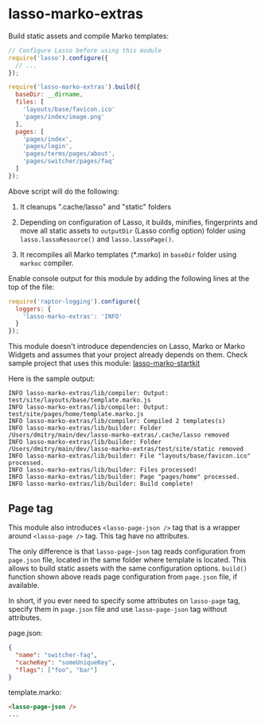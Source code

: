 # lasso-marko-extras

Build static assets and compile Marko templates:

```js
// Configure Lasso before using this module
require('lasso').configure({
  // ... 
});

require('lasso-marko-extras').build({
  baseDir: __dirname,
  files: [
    'layouts/base/favicon.ico'
    'pages/index/image.png'
  ],
  pages: [
    'pages/index',
    'pages/login',
    'pages/terms/pages/about',
    'pages/switcher/pages/faq'
  ]
});
```

Above script will do the following:

1. It cleanups ".cache/lasso" and "static" folders

2. Depending on configuration of Lasso, it builds, minifies, fingerprints and move 
   all static assets to `outputDir` (Lasso config option) folder using 
   `lasso.lassoResource()` and `lasso.lassoPage()`.
   
3. It recompiles all Marko templates (*.marko) in `baseDir` folder using `markoc`
   compiler.
   
Enable console output for this module by adding the following lines at the top
of the file:

```js
require('raptor-logging').configure({
  loggers: {
    'lasso-marko-extras': 'INFO'
  }
});
```

This module doesn't introduce dependencies on Lasso, Marko or Marko Widgets and assumes
that your project already depends on them. Check sample project that uses this module: 
[lasso-marko-startkit](https://github.com/schetnikovich/lasso-marko-startkit)

Here is the sample output:

```
INFO lasso-marko-extras/lib/compiler: Output: test/site/layouts/base/template.marko.js
INFO lasso-marko-extras/lib/compiler: Output: test/site/pages/home/template.marko.js
INFO lasso-marko-extras/lib/compiler: Compiled 2 templates(s)
INFO lasso-marko-extras/lib/builder: Folder /Users/dmitry/main/dev/lasso-marko-extras/.cache/lasso removed
INFO lasso-marko-extras/lib/builder: Folder /Users/dmitry/main/dev/lasso-marko-extras/test/site/static removed
INFO lasso-marko-extras/lib/builder: File "layouts/base/favicon.ico" processed.
INFO lasso-marko-extras/lib/builder: Files processed!
INFO lasso-marko-extras/lib/builder: Page "pages/home" processed.
INFO lasso-marko-extras/lib/builder: Build complete!
```


## Page tag

This module also introduces `<lasso-page-json />` tag that is a wrapper around
`<lasso-page />` tag. This tag have no attributes.

The only difference is that `lasso-page-json` tag reads configuration from 
`page.json` file, located in the same folder where template is located. This allows 
to build static assets with the same configuration options. `build()` function
shown above reads page configuration from `page.json` file, if available.

In short, if you ever need to specify some attributes on `lasso-page` tag, specify 
them in `page.json` file and use `lasso-page-json` tag without attributes.

page.json:

```json
{
  "name": "switcher-faq",
  "cacheKey": "someUniqueKey",
  "flags": ["foo", "bar"]
}
```

template.marko:

```html
<lasso-page-json />
...
```

